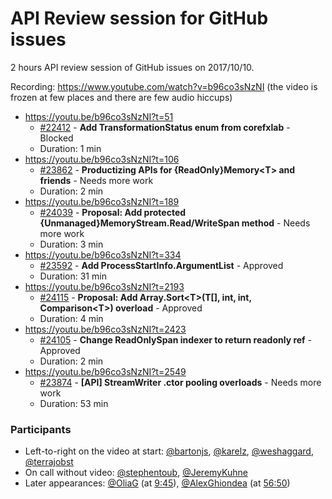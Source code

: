 # API Review session for GitHub issues

2 hours API review session of GitHub issues on 2017/10/10.

Recording: https://www.youtube.com/watch?v=b96co3sNzNI (the video is frozen at few places and there are few audio hiccups)

* https://youtu.be/b96co3sNzNI?t=51
  * [#22412](https://github.com/dotnet/corefx/issues/22412) - **Add TransformationStatus enum from corefxlab** - Blocked
  * Duration: 1 min
* https://youtu.be/b96co3sNzNI?t=106
  * [#23862](https://github.com/dotnet/corefx/issues/23862) - **Productizing APIs for {ReadOnly}Memory\<T\> and friends** - Needs more work
  * Duration: 2 min
* https://youtu.be/b96co3sNzNI?t=189
  * [#24039](https://github.com/dotnet/corefx/issues/24039) - **Proposal: Add protected {Unmanaged}MemoryStream.Read/WriteSpan method** - Needs more work
  * Duration: 3 min
* https://youtu.be/b96co3sNzNI?t=334
  * [#23592](https://github.com/dotnet/corefx/issues/23592) - **Add ProcessStartInfo.ArgumentList** - Approved
  * Duration: 31 min
* https://youtu.be/b96co3sNzNI?t=2193
  * [#24115](https://github.com/dotnet/corefx/issues/24115) - **Proposal: Add Array.Sort\<T\>(T[], int, int, Comparison\<T\>) overload** - Approved
  * Duration: 4 min
* https://youtu.be/b96co3sNzNI?t=2423
  * [#24105](https://github.com/dotnet/corefx/issues/24105) - **Change ReadOnlySpan indexer to return readonly ref** - Approved
  * Duration: 2 min
* https://youtu.be/b96co3sNzNI?t=2549
  * [#23874](https://github.com/dotnet/corefx/issues/23874) - **[API] StreamWriter .ctor pooling overloads** - Needs more work
  * Duration: 53 min

### Participants

  * Left-to-right on the video at start: [@bartonjs](https://github.com/bartonjs), [@karelz](https://github.com/karelz), [@weshaggard](https://github.com/weshaggard), [@terrajobst](https://github.com/terrajobst)
  * On call without video: [@stephentoub](https://github.com/stephentoub), [@JeremyKuhne](https://github.com/JeremyKuhne)
  * Later appearances: [@OliaG](https://github.com/OliaG) (at [9:45](https://youtu.be/b96co3sNzNI?t=585)), [@AlexGhiondea](https://github.com/AlexGhiondea) (at [56:50](https://youtu.be/b96co3sNzNI?t=3410))
 

